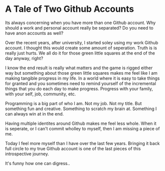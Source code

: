 # A Tale of Two Github Accounts
Its always concerning when you have more than one Github account.
Why should a work and personal account really be separated?
Do you need to have anon accounts as well?

Over the recent years, after university, I started soley using my 
work Github account. 
I thought this would create some amount of seperation.
Truth is is really just hurts.
We all do it for those green little squares at the end of the day anyway, right?

I know the end result is really what matters and the game is rigged either way
but something about those green little squares makes me feel like I am making 
tangible progress in my life.
In a world where it is easy to take things for granted and you sometimes need
to remind yourself of the incremental things that you do each day to make 
progress. Progress with your family, with your self, job, community, etc.

Programming is a big part of who I am.
Not my job.
Not my title.
But something fun and creative.
Something to scratch my brain at.
Something I can always win at in the end.

Having multiple identites around Github makes me feel less whole.
When it is seperate, or I can't commit wholley to myself,
then I am missing a piece of me.

Today I feel more myself than I have over the last few years.
Bringing it back full circle to my true Github account is one of the
last pieces of this introspective journey.

It's funny how one can digress..
